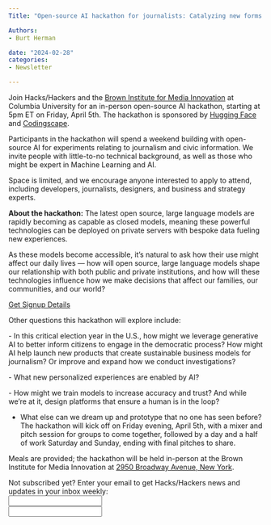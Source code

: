 ```yaml
---
Title: "Open-source AI hackathon for journalists: Catalyzing new forms of journalism and civic discourse."

Authors: 
- Burt Herman

date: "2024-02-28" 
categories: 
- Newsletter 

---
```

Join Hacks/Hackers and the [Brown Institute for Media Innovation](https://brown.columbia.edu/) at Columbia University for an in-person open-source AI hackathon, starting at 5pm ET on Friday, April 5th. The hackathon is sponsored by [Hugging Face](http://huggingface.co) and [Codingscape](https://codingscape.com/).

Participants in the hackathon will spend a weekend building with open-source AI for experiments relating to journalism and civic information. ​We invite people with little-to-no technical background, as well as those who might be expert in Machine Learning and AI.

Space is limited, and we encourage anyone interested to apply to attend, including developers, journalists, designers, and business and strategy experts.

**About the hackathon:** The latest open source, large language models are rapidly becoming as capable as closed models, meaning these powerful technologies can be deployed on private servers with bespoke data fueling new experiences.

​As these models become accessible, it’s natural to ask how their use might affect our daily lives — how will open source, large language models shape our relationship with both public and private institutions, and how will these technologies influence how we make decisions that affect our families, our communities, and our world?

[Get Signup Details](https://lu.ma/hh-ai-hackathon-brown-4-2024?mc_cid=3c443560f3&mc_eid=1c31199183)

Other questions this hackathon will explore include:

​- In this critical election year in the U.S., how might we leverage generative AI to better inform citizens to engage in the democratic process? 
​How might AI help launch new products that create sustainable business models for journalism? Or improve and expand how we conduct investigations? 

​- What new personalized experiences are enabled by AI? 

​- How might we train models to increase accuracy and trust? And while we’re at it, design platforms that ensure a human is in the loop? 

- ​What else can we dream up and prototype that no one has seen before?
​
The hackathon will kick off on Friday evening, April 5th, with a mixer and pitch session for groups to come together, followed by a day and a half of work Saturday and Sunday, ending with final pitches to share. 

Meals are provided; the hackathon will be held in-person at the Brown Institute for Media Innovation at [2950 Broadway Avenue, New York](https://www.google.com/maps/place/Brown+Institute+for+Media+Innovation/@40.8076308,-73.9636318,17z/data=!3m1!4b1!4m6!3m5!1s0x89c2f63e91efd215:0x3f99ef3cd41ce59!8m2!3d40.8076308!4d-73.9636318!16s%2Fm%2F0k7wknc?entry=ttu).

<div id="mc_embed_signup"><form id="mc-embedded-subscribe-form" class="validate" action="//hackshackers.us1.list-manage.com/subscribe/post?u=c56f2e53d5ed6ef87f8aaa75c&amp;id=fb2bc6f10b" method="post" name="mc-embedded-subscribe-form" novalidate="" target="_blank">

<div id="mc_embed_signup_scroll">

<div class="mc-field-group"><label for="mce-EMAIL">Not subscribed yet? Enter your email to get Hacks/Hackers news and updates in your inbox weekly:  </label></div>

<div class="mc-field-group"><input id="mce-EMAIL" class="required email" name="EMAIL" type="email" value="" /></div>

<!-- real people should not fill this in and expect good things - do not remove this or risk form bot signups-->

<div style="position: absolute; left: -5000px;"><input tabindex="-1" name="b_c56f2e53d5ed6ef87f8aaa75c_fb2bc6f10b" type="text" value="" /></div>

<div class="clear"><input id="mc-embedded-subscribe" class="button" name="subscribe" type="text" value="" /></div>
